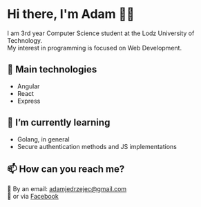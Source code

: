 # Hi there, I'm Adam 👋🏼

I am 3rd year Computer Science student at the Lodz University of Technology.\
My interest in programming is focused on Web Development.

## 🔭 Main technologies
* Angular
* React
* Express

## 🌱 I’m currently learning
* Golang, in general
* Secure authentication methods and JS implementations

## 📫 How can you reach me?

💌 By an email: adamjedrzejec@gmail.com\
💬 or via [Facebook](https://www.facebook.com/adam.jedrzejec/)

<!--
**adamjedrzejec/adamjedrzejec** is a ✨ _special_ ✨ repository because its `README.md` (this file) appears on your GitHub profile.

Here are some ideas to get you started:

- 🔭 I’m currently working on ...
- 🌱 I’m currently learning ...
- 👯 I’m looking to collaborate on ...
- 🤔 I’m looking for help with ...
- 💬 Ask me about ...
- 📫 How to reach me: ...
- 😄 Pronouns: ...
- ⚡ Fun fact: ...
-->
